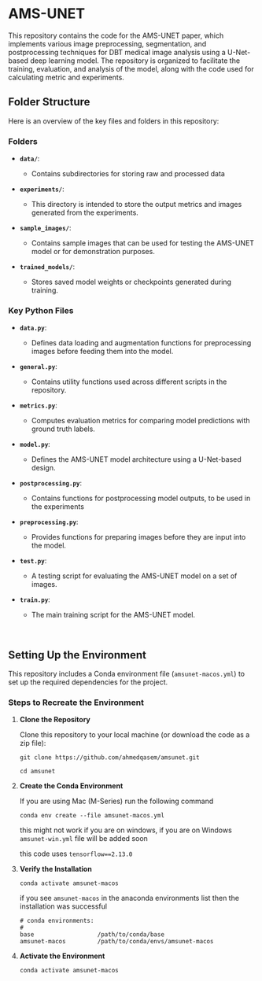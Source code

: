 # AMS-UNET

This repository contains the code for the AMS-UNET paper, which implements various image preprocessing, segmentation, and postprocessing techniques for DBT medical image analysis using a U-Net-based deep learning model. The repository is organized to facilitate the training, evaluation, and analysis of the model, along with the code used for calculating metric and experiments.

## Folder Structure

Here is an overview of the key files and folders in this repository:

### Folders

- **`data/`**: 
  - Contains subdirectories for storing raw and processed data
  
- **`experiments/`**: 
  - This directory is intended to store the output metrics and images generated from the experiments.

- **`sample_images/`**: 
  - Contains sample images that can be used for testing the AMS-UNET model or for demonstration purposes.

- **`trained_models/`**: 
  - Stores saved model weights or checkpoints generated during training.

### Key Python Files

- **`data.py`**: 
  - Defines data loading and augmentation functions for preprocessing images before feeding them into the model.

- **`general.py`**: 
  - Contains utility functions used across different scripts in the repository.

- **`metrics.py`**: 
  - Computes evaluation metrics for comparing model predictions with ground truth labels.

- **`model.py`**: 
  - Defines the AMS-UNET model architecture using a U-Net-based design.

- **`postprocessing.py`**: 
  - Contains functions for postprocessing model outputs, to be used in the experiments

- **`preprocessing.py`**: 
  - Provides functions for preparing images before they are input into the model.

- **`test.py`**: 
  - A testing script for evaluating the AMS-UNET model on a set of images.

- **`train.py`**: 
  - The main training script for the AMS-UNET model.



<br>

## Setting Up the Environment


This repository includes a Conda environment file (`amsunet-macos.yml`) to set up the required dependencies for the project.

### Steps to Recreate the Environment


1. **Clone the Repository**  

   Clone this repository to your local machine (or download the code as a zip file):

   ```
   git clone https://github.com/ahmedqasem/amsunet.git

   cd amsunet
   ```

2. **Create the Conda Environment**  

    If you are using Mac (M-Series) run the following command 

    ```
    conda env create --file amsunet-macos.yml
    ```

    this might not work if you are on windows, if you are on Windows  ``amsunet-win.yml`` file will be added soon
    
    this code uses ``tensorflow==2.13.0``


4. **Verify the Installation**  

    ```
    conda activate amsunet-macos
    ```

    if you see ``amsunet-macos`` in the anaconda environments list then the installation was successful

    ```
    # conda environments:
    #
    base                  /path/to/conda/base
    amsunet-macos         /path/to/conda/envs/amsunet-macos

    ```


3. **Activate the Environment**  

    ```
    conda activate amsunet-macos
    ```


